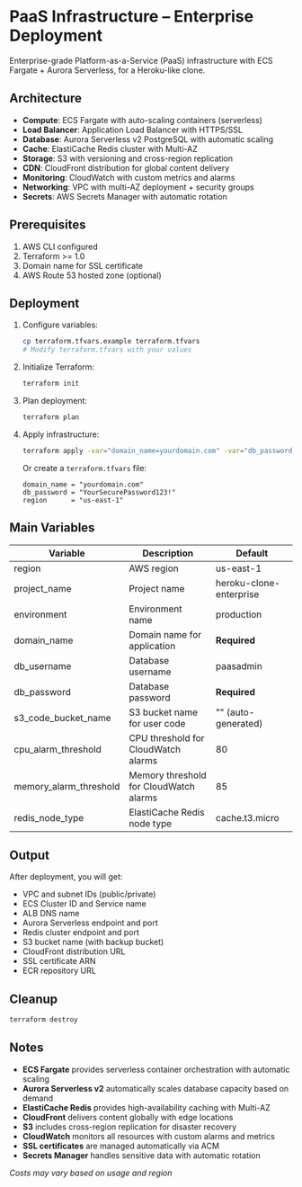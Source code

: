 # PaaS Infrastructure – Enterprise Deployment

Enterprise-grade Platform-as-a-Service (PaaS) infrastructure with ECS Fargate + Aurora Serverless, for a Heroku-like clone.

## Architecture

- **Compute**: ECS Fargate with auto-scaling containers (serverless)
- **Load Balancer**: Application Load Balancer with HTTPS/SSL
- **Database**: Aurora Serverless v2 PostgreSQL with automatic scaling
- **Cache**: ElastiCache Redis cluster with Multi-AZ
- **Storage**: S3 with versioning and cross-region replication
- **CDN**: CloudFront distribution for global content delivery
- **Monitoring**: CloudWatch with custom metrics and alarms
- **Networking**: VPC with multi-AZ deployment + security groups
- **Secrets**: AWS Secrets Manager with automatic rotation

## Prerequisites

1. AWS CLI configured
2. Terraform >= 1.0
3. Domain name for SSL certificate
4. AWS Route 53 hosted zone (optional)

## Deployment

1. Configure variables:
   ```bash
   cp terraform.tfvars.example terraform.tfvars
   # Modify terraform.tfvars with your values
   ```

2. Initialize Terraform:
   ```bash
   terraform init
   ```

3. Plan deployment:
   ```bash
   terraform plan
   ```

4. Apply infrastructure:
   ```bash
   terraform apply -var="domain_name=yourdomain.com" -var="db_password=YourSecurePassword123!"
   ```

   Or create a `terraform.tfvars` file:
   ```hcl
   domain_name = "yourdomain.com"
   db_password = "YourSecurePassword123!"
   region      = "us-east-1"
   ```

## Main Variables

| Variable | Description | Default |
|----------|-------------|---------|
| region | AWS region | us-east-1 |
| project_name | Project name | heroku-clone-enterprise |
| environment | Environment name | production |
| domain_name | Domain name for application | **Required** |
| db_username | Database username | paasadmin |
| db_password | Database password | **Required** |
| s3_code_bucket_name | S3 bucket name for user code | "" (auto-generated) |
| cpu_alarm_threshold | CPU threshold for CloudWatch alarms | 80 |
| memory_alarm_threshold | Memory threshold for CloudWatch alarms | 85 |
| redis_node_type | ElastiCache Redis node type | cache.t3.micro |

## Output

After deployment, you will get:
- VPC and subnet IDs (public/private)
- ECS Cluster ID and Service name
- ALB DNS name
- Aurora Serverless endpoint and port
- Redis cluster endpoint and port
- S3 bucket name (with backup bucket)
- CloudFront distribution URL
- SSL certificate ARN
- ECR repository URL

## Cleanup

```bash
terraform destroy
```

## Notes

- **ECS Fargate** provides serverless container orchestration with automatic scaling
- **Aurora Serverless v2** automatically scales database capacity based on demand
- **ElastiCache Redis** provides high-availability caching with Multi-AZ
- **CloudFront** delivers content globally with edge locations
- **S3** includes cross-region replication for disaster recovery
- **CloudWatch** monitors all resources with custom alarms and metrics
- **SSL certificates** are managed automatically via ACM
- **Secrets Manager** handles sensitive data with automatic rotation

*Costs may vary based on usage and region*
